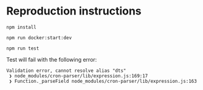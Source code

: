 # Reproduction instructions

```shell
npm install
```

```shell
npm run docker:start:dev
```

```shell
npm run test
```

Test will fail with the following error:
```
Validation error, cannot resolve alias "dts"
 ❯ node_modules/cron-parser/lib/expression.js:169:17
 ❯ Function._parseField node_modules/cron-parser/lib/expression.js:163
```
